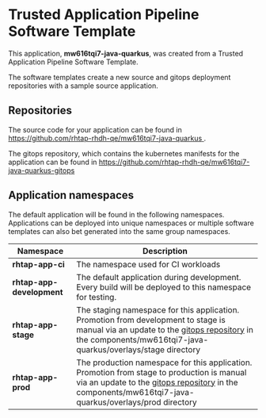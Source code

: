 # Trusted Application Pipeline Software Template

This application, **mw616tqi7-java-quarkus**, was created from a Trusted Application Pipeline Software Template.

The software templates create a new source and gitops deployment repositories with a sample source application. 

## Repositories

The source code for your application can be found in [https://github.com/rhtap-rhdh-qe/mw616tqi7-java-quarkus ](https://github.com/rhtap-rhdh-qe/mw616tqi7-java-quarkus ).
 
The gitops repository, which contains the kubernetes manifests for the application can be found in 
[https://github.com/rhtap-rhdh-qe/mw616tqi7-java-quarkus-gitops ](https://github.com/rhtap-rhdh-qe/mw616tqi7-java-quarkus-gitops ) 

## Application namespaces 

The default application will be found in the following namespaces. Applications can be deployed into unique namespaces or multiple software templates can also bet generated into the same group namespaces.  

|  Namespace   |  Description   |  
| -------- | -------- |
| **rhtap-app-ci** | The namespace used for CI workloads |
| **rhtap-app-development** | The default application during development. Every build will be deployed to this namespace for testing. |
| **rhtap-app-stage** | The staging namespace for this application. Promotion from development to stage is manual via an update to the [gitops repository](https://github.com/rhtap-rhdh-qe/mw616tqi7-java-quarkus-gitops ) in the components/mw616tqi7-java-quarkus/overlays/stage directory |
| **rhtap-app-prod** | The production namespace for this application. Promotion from stage to production is manual via an update to the [gitops repository](https://github.com/rhtap-rhdh-qe/mw616tqi7-java-quarkus-gitops ) in the components/mw616tqi7-java-quarkus/overlays/prod directory |